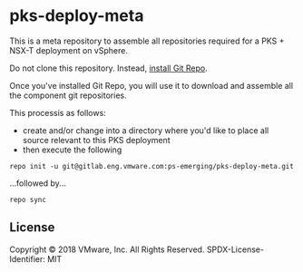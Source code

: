 # pks-deploy-meta

This is a meta repository to assemble all repositories required for a PKS + NSX-T deployment on vSphere.

Do not clone this repository. Instead, [install Git Repo](https://source.android.com/source/downloading#installing-repo).

Once you've installed Git Repo, you will use it to download and assemble all the component git repositories.

This processis as follows:
* create and/or change into a directory where you'd like to place all source relevant to this PKS deployment
* then execute the following

`repo init -u git@gitlab.eng.vmware.com:ps-emerging/pks-deploy-meta.git`

...followed by...

`repo sync`

## License

Copyright © 2018 VMware, Inc. All Rights Reserved.
SPDX-License-Identifier: MIT